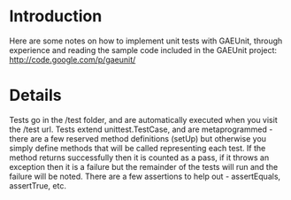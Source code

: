 # Introduction #

Here are some notes on how to implement unit tests with GAEUnit, through experience and reading the sample code included in the GAEUnit project: http://code.google.com/p/gaeunit/

# Details #

Tests go in the /test folder, and are automatically executed when you visit the /test url.  Tests extend unittest.TestCase, and are metaprogrammed - there are a few reserved method definitions (setUp) but otherwise you simply define methods that will be called representing each test.  If the method returns successfully then it is counted as a pass, if it throws an exception then it is a failure but the remainder of the tests will run and the failure will be noted.  There are a few assertions to help out - assertEquals, assertTrue, etc.